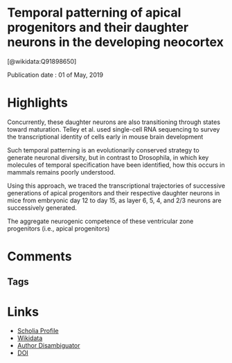 
Temporal patterning of apical progenitors and their daughter neurons in the developing neocortex
================================================================================================
  
  [@wikidata:Q91898650]  
  
Publication date : 01 of May, 2019  

# Highlights

Concurrently, these daughter neurons are also transitioning through states toward maturation. Telley et al. used single-cell RNA sequencing to survey the transcriptional identity of cells early in mouse brain development

Such temporal patterning is an evolutionarily conserved strategy to generate neuronal diversity, but in contrast to Drosophila, in which key molecules of temporal specification have been identified, how this occurs in mammals remains poorly understood.

Using this approach, we traced the transcriptional trajectories of successive generations of apical progenitors and their respective daughter neurons in mice from embryonic day 12 to day 15, as layer 6, 5, 4, and 2/3 neurons are successively generated.

The aggregate neurogenic competence of these ventricular zone progenitors (i.e., apical progenitors)


# Comments

## Tags

# Links
  
 * [Scholia Profile](https://scholia.toolforge.org/work/Q91898650)  
 * [Wikidata](https://www.wikidata.org/wiki/Q91898650)  
 * [Author Disambiguator](https://author-disambiguator.toolforge.org/work_item_oauth.php?id=Q91898650&batch_id=&match=1&author_list_id=&doit=Get+author+links+for+work)  
 * [DOI](https://doi.org/10.1126/SCIENCE.AAV2522)  
